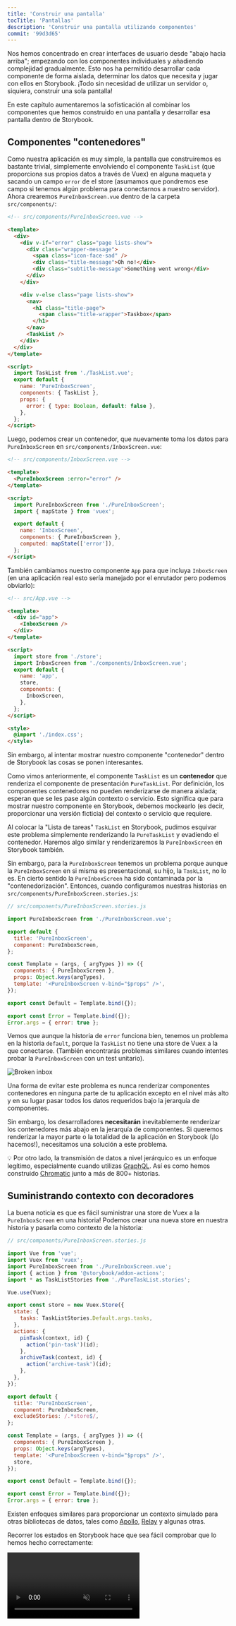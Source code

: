 ```yaml
---
title: 'Construir una pantalla'
tocTitle: 'Pantallas'
description: 'Construir una pantalla utilizando componentes'
commit: '99d3d65'
---
```


Nos hemos concentrado en crear interfaces de usuario desde "abajo hacia arriba"; empezando con los componentes individuales y añadiendo complejidad gradualmente. Esto nos ha permitido desarrollar cada componente de forma aislada, determinar los datos que necesita y jugar con ellos en Storybook. ¡Todo sin necesidad de utilizar un servidor o, siquiera, construir una sola pantalla!

En este capítulo aumentaremos la sofisticación al combinar los componentes que hemos construido en una pantalla y desarrollar esa pantalla dentro de Storybook.

## Componentes "contenedores"

Como nuestra aplicación es muy simple, la pantalla que construiremos es bastante trivial, simplemente envolviendo el componente `TaskList` (que proporciona sus propios datos a través de Vuex) en alguna maqueta y sacando un campo `error` de el store (asumamos que pondremos ese campo si tenemos algún problema para conectarnos a nuestro servidor). Ahora crearemos `PureInboxScreen.vue` dentro de la carpeta `src/components/`:

```html
<!-- src/components/PureInboxScreen.vue -->

<template>
  <div>
    <div v-if="error" class="page lists-show">
      <div class="wrapper-message">
        <span class="icon-face-sad" />
        <div class="title-message">Oh no!</div>
        <div class="subtitle-message">Something went wrong</div>
      </div>
    </div>

    <div v-else class="page lists-show">
      <nav>
        <h1 class="title-page">
          <span class="title-wrapper">Taskbox</span>
        </h1>
      </nav>
      <TaskList />
    </div>
  </div>
</template>

<script>
  import TaskList from './TaskList.vue';
  export default {
    name: 'PureInboxScreen',
    components: { TaskList },
    props: {
      error: { type: Boolean, default: false },
    },
  };
</script>
```

Luego, podemos crear un contenedor, que nuevamente toma los datos para `PureInboxScreen` en `src/components/InboxScreen.vue`:

```html
<!-- src/components/InboxScreen.vue -->

<template>
  <PureInboxScreen :error="error" />
</template>

<script>
  import PureInboxScreen from './PureInboxScreen';
  import { mapState } from 'vuex';

  export default {
    name: 'InboxScreen',
    components: { PureInboxScreen },
    computed: mapState(['error']),
  };
</script>
```

También cambiamos nuestro componente `App` para que incluya `InboxScreen` (en una aplicación real esto sería manejado por el enrutador pero podemos obviarlo):

```html
<!-- src/App.vue -->

<template>
  <div id="app">
    <InboxScreen />
  </div>
</template>

<script>
  import store from './store';
  import InboxScreen from './components/InboxScreen.vue';
  export default {
    name: 'app',
    store,
    components: {
      InboxScreen,
    },
  };
</script>

<style>
  @import './index.css';
</style>
```

Sin embargo, al intentar mostrar nuestro componente "contenedor" dentro de Storybook las cosas se ponen interesantes.

Como vimos anteriormente, el componente `TaskList` es un **contenedor** que renderiza el componente de presentación `PureTaskList`. Por definición, los componentes contenedores no pueden renderizarse de manera aislada; esperan que se les pase algún contexto o servicio. Esto significa que para mostrar nuestro componente en Storybook, debemos mockearlo (es decir, proporcionar una versión ficticia) del contexto o servicio que requiere.

Al colocar la "Lista de tareas" `TaskList` en Storybook, pudimos esquivar este problema simplemente renderizando la `PureTaskList` y evadiendo el contenedor. Haremos algo similar y renderizaremos la `PureInboxScreen` en Storybook también.

Sin embargo, para la `PureInboxScreen` tenemos un problema porque aunque la `PureInboxScreen` en si misma es presentacional, su hijo, la `TaskList`, no lo es. En cierto sentido la `PureInboxScreen` ha sido contaminada por la "contenedorización". Entonces, cuando configuramos nuestras historias en `src/components/PureInboxScreen.stories.js`:

```javascript
// src/components/PureInboxScreen.stories.js

import PureInboxScreen from './PureInboxScreen.vue';

export default {
  title: 'PureInboxScreen',
  component: PureInboxScreen,
};

const Template = (args, { argTypes }) => ({
  components: { PureInboxScreen },
  props: Object.keys(argTypes),
  template: '<PureInboxScreen v-bind="$props" />',
});

export const Default = Template.bind({});

export const Error = Template.bind({});
Error.args = { error: true };
```

Vemos que aunque la historia de `error` funciona bien, tenemos un problema en la historia `default`, porque la `TaskList` no tiene una store de Vuex a la que conectarse. (También encontrarás problemas similares cuando intentes probar la `PureInboxScreen` con un test unitario).

![Broken inbox](/intro-to-storybook/broken-inboxscreen-vue.png)

Una forma de evitar este problema es nunca renderizar componentes contenedores en ninguna parte de tu aplicación excepto en el nivel más alto y en su lugar pasar todos los datos requeridos bajo la jerarquía de componentes.

Sin embargo, los desarrolladores **necesitarán** inevitablemente renderizar los contenedores más abajo en la jerarquía de componentes. Si queremos renderizar la mayor parte o la totalidad de la aplicación en Storybook (¡lo hacemos!), necesitamos una solución a este problema.

<div class="aside">
💡 Por otro lado, la transmisión de datos a nivel jerárquico es un enfoque legítimo, especialmente cuando utilizas <a href="http://graphql.org/">GraphQL</a>. Así es como hemos construido <a href="https://www.chromatic.com">Chromatic</a> junto a más de 800+ historias.
</div>

## Suministrando contexto con decoradores

La buena noticia es que es fácil suministrar una store de Vuex a la `PureInboxScreen` en una historia! Podemos crear una nueva store en nuestra historia y pasarla como contexto de la historia:

```javascript
// src/components/PureInboxScreen.stories.js

import Vue from 'vue';
import Vuex from 'vuex';
import PureInboxScreen from './PureInboxScreen.vue';
import { action } from '@storybook/addon-actions';
import * as TaskListStories from './PureTaskList.stories';

Vue.use(Vuex);

export const store = new Vuex.Store({
  state: {
    tasks: TaskListStories.Default.args.tasks,
  },
  actions: {
    pinTask(context, id) {
      action('pin-task')(id);
    },
    archiveTask(context, id) {
      action('archive-task')(id);
    },
  },
});

export default {
  title: 'PureInboxScreen',
  component: PureInboxScreen,
  excludeStories: /.*store$/,
};

const Template = (args, { argTypes }) => ({
  components: { PureInboxScreen },
  props: Object.keys(argTypes),
  template: '<PureInboxScreen v-bind="$props" />',
  store,
});

export const Default = Template.bind({});

export const Error = Template.bind({});
Error.args = { error: true };
```

Existen enfoques similares para proporcionar un contexto simulado para otras bibliotecas de datos, tales como [Apollo](https://www.npmjs.com/package/apollo-storybook-decorator), [Relay](https://github.com/orta/react-storybooks-relay-container) y algunas otras.

Recorrer los estados en Storybook hace que sea fácil comprobar que lo hemos hecho correctamente:

<video autoPlay muted playsInline loop >

  <source
    src="/intro-to-storybook/finished-inboxscreen-states.mp4"
    type="video/mp4"
  />
</video>

## Desarrollo basado en componentes

Empezamos desde abajo con `Task`, luego progresamos a `TaskList`, ahora estamos aquí con una interfaz de usuario de pantalla completa. Nuestra `InboxScreen` contiene un componente de contenedor anidado e incluye historias de acompañamiento.

<video autoPlay muted playsInline loop style="width:480px; height:auto; margin: 0 auto;">
  <source
    src="/intro-to-storybook/component-driven-development-optimized.mp4"
    type="video/mp4"
  />
</video>

[**El desarrollo basado en componentes**](https://www.componentdriven.org/) te permite expandir gradualmente la complejidad a medida que asciendes en la jerarquía de componentes. Entre los beneficios están un proceso de desarrollo más enfocado y una mayor cobertura de todas las posibles mutaciones de la interfaz de usuario. En resumen, la CDD te ayuda a construir interfaces de usuario de mayor calidad y complejidad.

Aún no hemos terminado, el trabajo no termina cuando se construye la interfaz de usuario. También tenemos que asegurarnos de que siga siendo duradero a lo largo del tiempo.

<div class="aside">
💡 ¡No olvides confirmar tus cambios con git!
</div>
